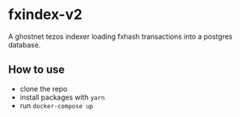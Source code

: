 # fxindex-v2

A ghostnet tezos indexer loading fxhash transactions into a postgres database.

## How to use

- clone the repo
- install packages with `yarn`
- run `docker-compose up`
